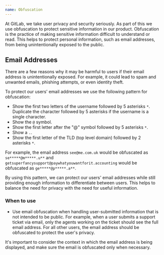 ```yaml
---
name: Obfuscation
---
```


At GitLab, we take user privacy and security seriously. As part of this we use obfuscation to protect sensitive information in our product. Obfuscation is the practice of making sensitive information difficult to understand or read. This helps to protect personal information, such as email addresses, from being unintentionally exposed to the public.

## Email Addresses

There are a few reasons why it may be harmful to users if their email address is unintentionally exposed. For example, it could lead to spam and unwanted emails, phishing attempts, or even identity theft.

To protect our users' email addresses we use the following pattern for obfuscation:

- Show the first two letters of the username followed by 5 asterisks `*`. Duplicate the character followed by 5 asterisks if the username is a single character.
- Show the `@` symbol.
- Show the first letter after the "@" symbol followed by 5 asterisks `*`.
- Show a `.`.
- Show the first letter of the TLD (top level domain) followed by 2 asterisks `*`.

For example, the email address `see@me.com.uk` would be obfuscated as `se*****@m*****.u**` and `getsuperfancysupport@paywhatyouwantforit.accounting` would be obfuscated as `ge*****@p*****.a**`.

By using this pattern, we can protect our users' email addresses while still providing enough information to differentiate between users. This helps to balance the need for privacy with the need for useful information.

### When to use

- Use email obfuscation when handling user-submitted information that is not intended to be public. For example, when a user submits a support ticket via email, only the agents working on the ticket should see the full email address. For all other users, the email address should be obfuscated to protect the user's privacy.

It's important to consider the context in which the email address is being displayed, and make sure the email is obfuscated only when necessary.
